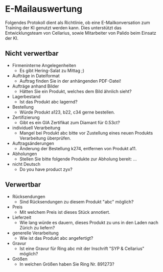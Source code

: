 # E-Mailauswertung
Folgendes Protokoll dient als Richtlinie, ob eine E-Mailkonversation zum Training der KI genutzt werden kann. Dies unterstützt das Entwicklungsteam von Cellarius, sowie Mitarbeiter von Palido beim Einsatz der KI.

## Nicht verwertbar
 - Firmeninterne Angelegenheiten
	 - Es gibt Hering-Salat zu Mittag ;)
 - Aufträge in Dateiformat
	 - Auftrag finden Sie in der anhängenden PDF-Datei!
 - Aufträge anhand Bilder
	 - Hätten Sie ein Produkt, welches dem Bild ähnlich sieht?
 - Lagerbestand
	 - Ist das Produkt abc lagernd?
 - Bestellung
	 - Würde Produkt a123, b22, c34 gerne bestellen.
 - Zertifizierung
	 - Gibt es ein GIA Zertifikat zum Diamant für 0.53ct?
 - individuell Verarbeitung
	 - Mangel bei Produkt abc bitte vor Zustellung eines neuen Produkts Verarbeitung überprüfen.
 - Auftragsänderungen 
	 - Änderung der Bestellung k274, entfernen von Produkt a11.
 - Abholungen
	 - Stellen Sie bitte folgende Produkte zur Abholung bereit: ...
 - nicht Deutsch
	 - Do you have product zyx?
 
## Verwertbar 
- Rücksendungen
	- Sind Rücksendungen zu diesem Produkt "abc" möglich?
- Preis
	- Mit welchem Preis ist dieses Stück annotiert. 
- Lieferzeit
	- Wie lang würde es dauern, dieses Produkt zu uns in den Laden nach Zürich zu liefern? 
- generelle Verarbeitung
	- Wie ist das Produkt abc angefertigt?
- Gravur
	- Ist eine Gravur für Ring abc mit der Inschrift "SYP & Cellarius" möglich?
- Größen
	- In welchen Größen haben Sie Ring Nr. 891273? 
  